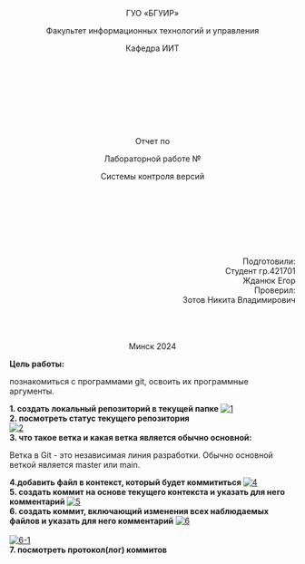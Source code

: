 <p align="center">
ГУО «БГУИР»
</p>
<p align="center">
Факультет информационных технологий и управления
</p>
<p align="center">
Кафедра ИИТ
</p>
<br><br><br><br><br><br><br>
<p align="center">Отчет по</p>
<p align="center">Лабораторной работе №</p>
<p align="center">Системы контроля версий</p>
<br><br><br><br><br><br><br>
<div align="right">Подготовили:</div>
                                                                                                    <div align="right">Студент гр.421701</div>
<div align="right">Жданюк Егор</div>
<div align="right">Проверил:</div>
<div align="right">Зотов Никита Владимирович</div>
<br><br><br>
<p align="center">Минск 2024</p>
<b>Цель работы:</b><p> познакомиться с программами git, освоить их программные аргументы.</p>
<b>1.	создать локальный репозиторий в текущей папке</b>
<a href="https://ibb.co/zfx3nLH"><img src="https://i.ibb.co/ry0B7Lf/1.png" alt="1" border="0"></a><br>
<b>2.	посмотреть статус текущего репозитория</b><br>
<a href="https://ibb.co/JcWzY9y"><img src="https://i.ibb.co/0npf0xF/2.png" alt="2" border="0"></a><br>
<b>3. что такое ветка и какая ветка является обычно основной:</b>
<p>Ветка в Git - это независимая линия разработки. Обычно основной веткой является master или main.</p>
<b>4.добавить файл в контекст, который будет коммититься </b>
<a href="https://ibb.co/mcSfdP4"><img src="https://i.ibb.co/LZvVBs1/4.png" alt="4" border="0"></a><br>
<b>5. создать коммит на основе текущего контекста и указать для него комментарий </b>
<a href="https://ibb.co/xYJ17cf"><img src="https://i.ibb.co/LrnxZqJ/5.png" alt="5" border="0"></a><br>
<b>6. создать коммит, включающий изменения всех наблюдаемых файлов и указать для него комментарий</b>
<a href="https://ibb.co/cybLSY4"><img src="https://i.ibb.co/CwJ23PR/6.png" alt="6" border="0"></a><br /><a target='_blank' href='https://ru.imgbb.com/'></a><br>
<a href="https://ibb.co/Vp4nkJC"><img src="https://i.ibb.co/rfr8XFp/6-1.png" alt="6-1" border="0"></a><br>
<b>7. посмотреть протокол(лог) коммитов </b>
